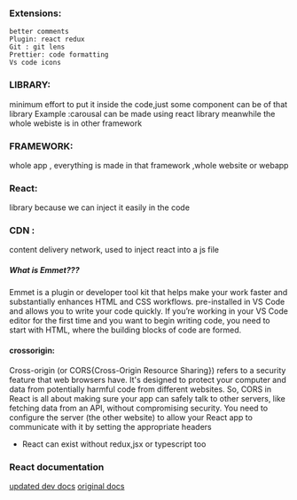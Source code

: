 ### Extensions:
    better comments
    Plugin: react redux
    Git : git lens
    Prettier: code formatting
    Vs code icons



### LIBRARY: 
minimum effort to put it inside the code,just some component can be of that library 
 Example :carousal can be made using react library meanwhile the whole webiste is in other framework
### FRAMEWORK: 
whole app , everything is made in that framework ,whole website or webapp

### React:
 library because we can inject it easily in the code 


### CDN :
 content delivery network, used to inject react into a js file 


##### What is Emmet???
Emmet is a plugin or developer tool kit that helps make your work faster and substantially enhances HTML and CSS workflows.
pre-installed in VS Code and allows you to write your code quickly. If you’re working in your VS Code editor for the first time and you want to begin writing code, you need to start with HTML, where the building blocks of code are formed.



#### crossorigin:
Cross-origin (or CORS{Cross-Origin Resource Sharing})
refers to a security feature that web browsers have. It's designed to protect your computer and data from potentially harmful code from different websites.
So, CORS in React is all about making sure your app can safely talk to other servers, like fetching data from an API, without compromising security. You need to configure the server (the other website) to allow your React app to communicate with it by setting the appropriate headers


- React can exist without redux,jsx or typescript too


### React documentation

[updated dev docs](https://react.dev/)
[original docs](https://legacy.reactjs.org/docs/getting-started.html)


